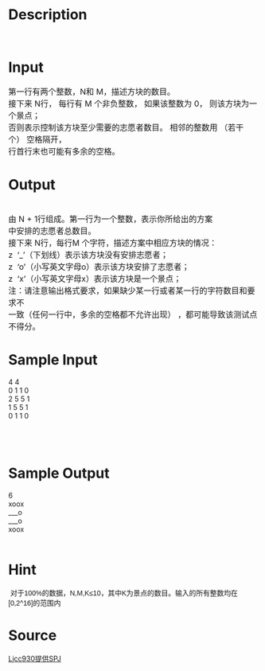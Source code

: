 
# Description

<div class="content"><p><img alt="" src="/source/bzoj/2595/img/aHR0cHM6Ly9seWRzeS5jb20vSnVkZ2VPbmxpbmUvdXBsb2FkLzIwMTIwMi8xKDEpLmpwZw==.jpg"/></p>
<p><img alt="" src="/source/bzoj/2595/img/aHR0cHM6Ly9seWRzeS5jb20vSnVkZ2VPbmxpbmUvdXBsb2FkLzIwMTIwMi8yLmpwZw==.jpg"/></p></div>

# Input

<div class="content"><p><span style="font-size: medium">第一行有两个整数，N和 M，描述方块的数目。 <br/>
接下来 N行， 每行有 M 个非负整数， 如果该整数为 0， 则该方块为一个景点；<br/>
否则表示控制该方块至少需要的志愿者数目。 相邻的整数用 （若干个） 空格隔开，<br/>
行首行末也可能有多余的空格。 </span></p></div>

# Output

<div class="content"><p><span style="font-size: medium"><br/>
由 N + 1行组成。第一行为一个整数，表示你所给出的方案<br/>
中安排的志愿者总数目。 <br/>
接下来 N行，每行M 个字符，描述方案中相应方块的情况： <br/>
z  ‘_’（下划线）表示该方块没有安排志愿者； <br/>
z  ‘o’（小写英文字母o）表示该方块安排了志愿者； <br/>
z  ‘x’（小写英文字母x）表示该方块是一个景点； <br/>
注：请注意输出格式要求，如果缺少某一行或者某一行的字符数目和要求不<br/>
一致（任何一行中，多余的空格都不允许出现） ，都可能导致该测试点不得分。</span></p></div>

# Sample Input

<div class="content"><span class="sampledata">4 4 <br/>
0 1 1 0 <br/>
2 5 5 1 <br/>
1 5 5 1 <br/>
0 1 1 0<br/>
<br/>
<br/>
 <br/>
</span></div>

# Sample Output

<div class="content"><span class="sampledata">6 <br/>
xoox <br/>
___o <br/>
___o <br/>
xoox<br/>
<br/>
</span></div>

# Hint

<div class="content"><p></p><p> <span style="font-family: arial, verdana, helvetica, sans-serif">对于100%的数据，N,M,K≤10，其中K为景点的数目。输入的所有整数均在[0,2^16]的范围内</span></p><p></p></div>

# Source

<div class="content"><p><a href="problemset.php?search=Ljcc930提供SPJ">Ljcc930提供SPJ</a></p></div>

